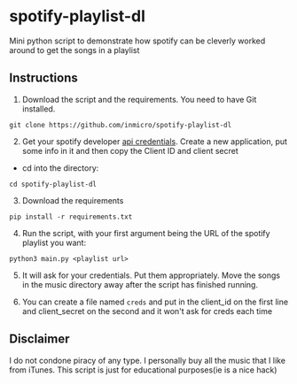 # spotify-playlist-dl
Mini python script to demonstrate how spotify can be cleverly worked around to get the songs in a playlist

## Instructions
1. Download the script and the requirements. You need to have Git installed.
```
git clone https://github.com/inmicro/spotify-playlist-dl
```
2. Get your spotify developer [api credentials](https://developer.spotify.com/dashboard/). Create a new application, put some info in it and then copy the Client ID and client secret
- cd into the directory:
```
cd spotify-playlist-dl
```
3. Download the requirements
```
pip install -r requirements.txt
```
4. Run the script, with your first argument being the URL of the spotify playlist you want:
```
python3 main.py <playlist url>
```
5. It will ask for your credentials. Put them appropriately. Move the songs in the music directory away after the script has finished running.

6. You can create a file named ``creds`` and put in the client_id on the first line and client_secret on the second and it won't ask for creds each time


## Disclaimer
I do not condone piracy of any type. I personally buy all the music that I like from iTunes. This script is just for educational purposes(ie is a nice hack)
